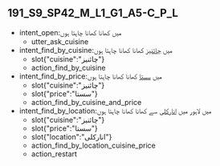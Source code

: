 ## 191_S9_SP42_M_L1_G1_A5-C_P_L
* intent_open:میں کھانا کھانا چاہتا ہوں
	- utter_ask_cuisine
* intent_find_by_cuisine:میں [چائنیز](cuisine) کھانا کھانا چاہتا ہوں
	- slot{"cuisine":"چائنیز"}
	- action_find_by_cuisine
* intent_find_by_price:میں [سستا](price) کھانا کھانا چاہتا ہوں
	- slot{"cuisine":"چائنیز"}
	- slot{"price":"سستا"}
	- action_find_by_cuisine_and_price
* intent_find_by_location:میں لاہور میں [انارکلی](location) سے کھانا کھانا چاہتا ہوں
	- slot{"cuisine":"چائنیز"}
	- slot{"price":"سستا"}
	- slot{"location":"انارکلی"}
	- action_find_by_location_cuisine_price
	- action_restart